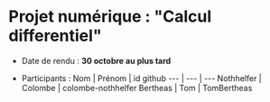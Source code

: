 # Projet numérique : "Calcul differentiel"

* Date de rendu : **30 octobre au plus tard**

* Participants :
Nom | Prénom | id github
--- | --- | ---
Nothhelfer | Colombe | colombe-nothhelfer
Bertheas | Tom | TomBertheas
